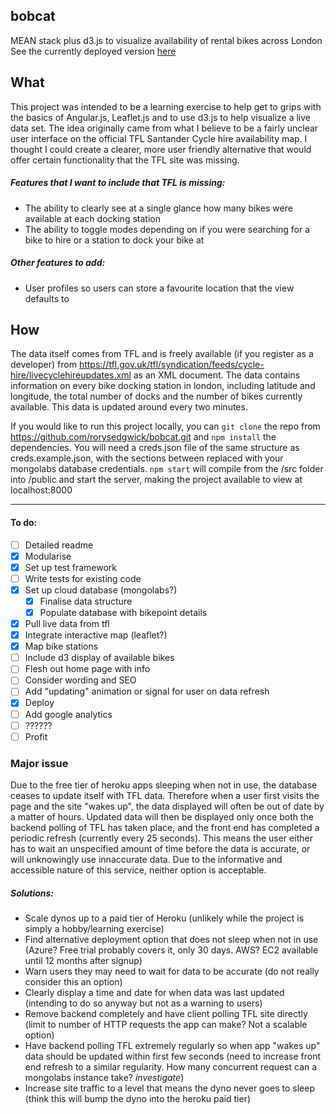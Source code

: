 ## bobcat

MEAN stack plus d3.js to visualize availability of rental bikes across London  
See the currently deployed version [here](http://bikelondon.herokuapp.com/)

## What
This project was intended to be a learning exercise to help get to grips with the basics of Angular.js, Leaflet.js and to use d3.js to help visualize a live data set. The idea originally came from what I believe to be a fairly unclear user interface on the official TFL Santander Cycle hire availability map. I thought I could create a clearer, more user friendly alternative that would offer certain functionality that the TFL site was missing.

##### Features that I want to include that TFL is missing:
  - The ability to clearly see at a single glance how many bikes were available at each docking station
  - The ability to toggle modes depending on if you were searching for a bike to hire or a station to dock your bike at  

##### Other features to add:
  - User profiles so users can store a favourite location that the view defaults to

## How
The data itself comes from TFL and is freely available (if you register as a developer) from https://tfl.gov.uk/tfl/syndication/feeds/cycle-hire/livecyclehireupdates.xml as an XML document. The data contains information on every bike docking station in london, including latitude and longitude, the total number of docks and the number of bikes currently available. This data is updated around every two minutes.

If you would like to run this project locally, you can `git clone` the repo from https://github.com/rorysedgwick/bobcat.git and `npm install` the dependencies. You will need a creds.json file of the same structure as creds.example.json, with the sections between <angle-brackets> replaced with your mongolabs database credentials. `npm start` will compile from the /src folder into /public and start the server, making the project available to view at localhost:8000

-----

#### To do:
- [ ] Detailed readme  
- [x] Modularise  
- [x] Set up test framework  
- [ ] Write tests for existing code  
- [x] Set up cloud database (mongolabs?)  
  - [x] Finalise data structure  
  - [x] Populate database with bikepoint details  
- [x] Pull live data from tfl  
- [x] Integrate interactive map (leaflet?)  
- [x] Map bike stations    
- [ ] Include d3 display of available bikes  
- [ ] Flesh out home page with info  
- [ ] Consider wording and SEO  
- [ ] Add "updating" animation or signal for user on data refresh  
- [x] Deploy  
- [ ] Add google analytics  
- [ ] ??????  
- [ ] Profit  

### Major issue
Due to the free tier of heroku apps sleeping when not in use, the database ceases to update itself with TFL data. Therefore when a user first visits the page and the site "wakes up", the data displayed will often be out of date by a matter of hours. Updated data will then be displayed only once both the backend polling of TFL has taken place, and the front end has completed a periodic refresh (currently every 25 seconds). This means the user either has to wait an unspecified amount of time before the data is accurate, or will unknowingly use innaccurate data. Due to the informative and accessible nature of this service, neither option is acceptable.  
##### Solutions:  
  - Scale dynos up to a paid tier of Heroku (unlikely while the project is simply a hobby/learning exercise) 
  - Find alternative deployment option that does not sleep when not in use (Azure? Free trial probably covers it, only 30 days. AWS? EC2 available until 12 months after signup)  
  - Warn users they may need to wait for data to be accurate (do not really consider this an option)  
  - Clearly display a time and date for when data was last updated (intending to do so anyway but not as a warning to users)  
  - Remove backend completely and have client polling TFL site directly (limit to number of HTTP requests the app can make? Not a scalable option)  
  - Have backend polling TFL extremely regularly so when app "wakes up" data should be updated within first few seconds (need to increase front end refresh to a similar regularity. How many concurrent request can a mongolabs instance take? *investigate*)  
  - Increase site traffic to a level that means the dyno never goes to sleep (think this will bump the dyno into the heroku paid tier)  
